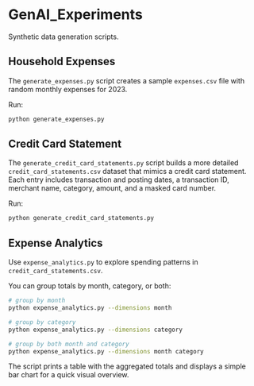 # GenAI_Experiments

Synthetic data generation scripts.

## Household Expenses

The `generate_expenses.py` script creates a sample `expenses.csv` file with random monthly expenses for 2023.

Run:

```bash
python generate_expenses.py
```

## Credit Card Statement

The `generate_credit_card_statements.py` script builds a more detailed `credit_card_statements.csv` dataset that mimics a credit card statement. Each entry includes transaction and posting dates, a transaction ID, merchant name, category, amount, and a masked card number.

Run:

```bash
python generate_credit_card_statements.py
```

## Expense Analytics

Use `expense_analytics.py` to explore spending patterns in `credit_card_statements.csv`.

You can group totals by month, category, or both:

```bash
# group by month
python expense_analytics.py --dimensions month

# group by category
python expense_analytics.py --dimensions category

# group by both month and category
python expense_analytics.py --dimensions month category
```

The script prints a table with the aggregated totals and displays a simple bar chart for a quick visual overview.
